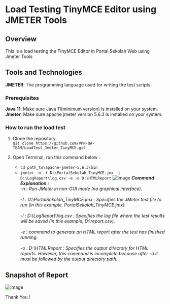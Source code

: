# Load Testing TinyMCE Editor using JMETER Tools

## Overview
This is a load testing the TinyMCE Editor in Portal Sekolah Web using Jmeter Tools

## Tools and Technologies
**JMETER**: The programming language used for writing the test scripts.

### Prerequisites </br>
**Java 11**: Make sure Java 11(minimum version) is installed on your system.</br>
**Jmeter**: Make sure apache jmeter version 5.6.3 is installed on your system.</br>

### How to run the load test
1. Clone the repository </br>
   ```git clone https://github.com/VPN-QA-TEAM/LoadTest_Jmeter_TinyMCE.git```
   
2. Open Terminal, run this command below :  
   - ```cd path_to\apache-jmeter-5.6.3\bin```
   - ```jmeter -n -t D:\PortalSekolah_TinyMCE.jmx -l D:\LogReport\log.csv -e -o D:\HTMLReport```
   ![image](https://github.com/VPN-QA-TEAM/LoadTest_Jmeter_TinyMCE/assets/146044337/c77adb0c-d245-45d3-8372-1d6d824a6b57)
   **_Command Explanation :_**</br>
     _-n : Run JMeter in non-GUI mode (no graphical interface).</br></br>
     -t : D:\PortalSekolah_TinyMCE.jmx : Specifies the JMeter test file to run (in this example, PortalSekolah_TinyMCE.jmx).</br></br>
     -l : D:\LogReport\log.csv : Specifies the log file where the test results will be saved (in this example, D:\report.csv).</br></br>
     -e : command to generate an HTML report after the test has finished running.</br></br>
     -o : D:\HTMLReport : Specifies the output directory for HTML reports. However, this command is incomplete because after -o it must be followed by the output directory path.</br>_

## Snapshot of Report
![image](https://github.com/VPN-QA-TEAM/LoadTest_Jmeter_TinyMCE/assets/146044337/2eec33bd-b48d-4c3a-82e2-354435b8030e)


Thank You !


